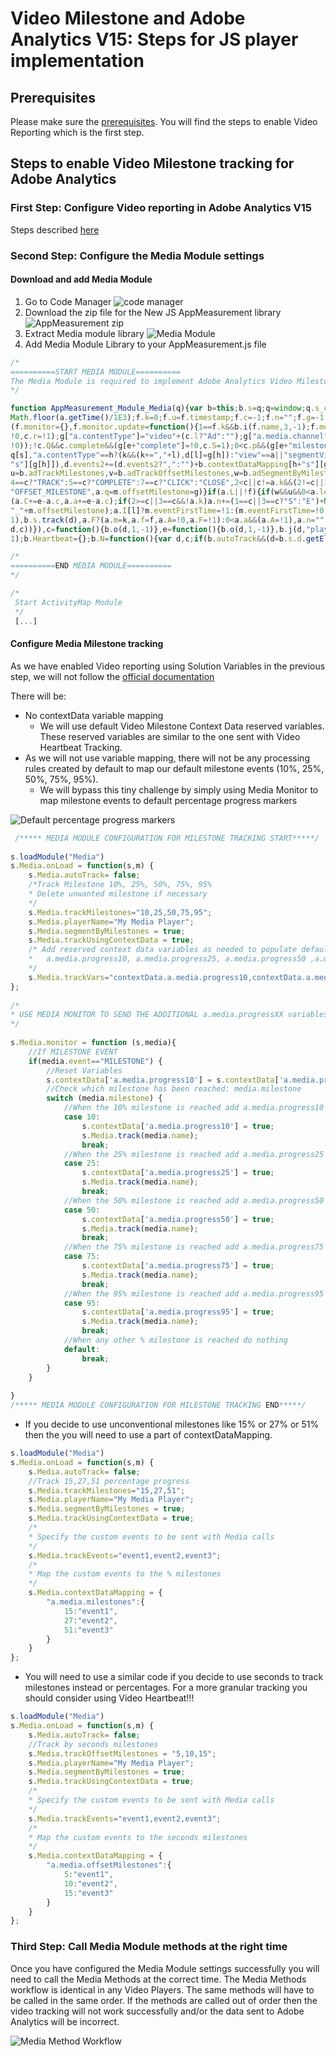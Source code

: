 # Video Milestone and Adobe Analytics V15: Steps for JS player implementation

## Prerequisites

Please make sure the [prerequisites](https://github.com/alcazes/Video-in-Adobe-Analytics-V15/blob/master/Adobe%20Analytics%20v15%20-%20Video%20Milestone/README.md). You will find the steps to enable Video Reporting which is the first step.

## Steps to enable Video Milestone tracking for Adobe Analytics

### First Step: Configure Video reporting in Adobe Analytics V15

Steps described [here](https://github.com/alcazes/Video-in-Adobe-Analytics-V15/blob/master/Adobe%20Analytics%20v15%20-%20Video%20Milestone/README.md)

### Second Step: Configure the Media Module settings

#### Download and add Media Module

1. Go to Code Manager
![code manager](https://github.com/alcazes/Video-in-Adobe-Analytics-V15/blob/master/Adobe%20Analytics%20v15%20-%20Video%20Milestone/doc/images/Code%20manager.png)
2. Download the zip file for the New JS AppMeasurement library
![AppMeasurement zip](https://github.com/alcazes/Video-in-Adobe-Analytics-V15/blob/master/Adobe%20Analytics%20v15%20-%20Video%20Milestone/doc/images/AppMeasurementjs.png)
3. Extract Media module library
![Media Module](https://github.com/alcazes/Video-in-Adobe-Analytics-V15/blob/master/Adobe%20Analytics%20v15%20-%20Video%20Milestone/doc/images/Media%20Module.png)
4. Add Media Module Library to your AppMeasurement.js file
```javascript
/*
==========START MEDIA MODULE==========
The Media Module is required to implement Adobe Analytics Video Milestone Tracking
*/

function AppMeasurement_Module_Media(q){var b=this;b.s=q;q=window;q.s_c_in||(q.s_c_il=[],q.s_c_in=0);b._il=q.s_c_il;b._in=q.s_c_in;b._il[b._in]=b;q.s_c_in++;b._c="s_m";b.list=[];b.open=function(d,c,e,k){var f={},a=new Date,l="",g;c||(c=-1);if(d&&e){b.list||(b.list={});b.list[d]&&b.close(d);k&&k.id&&(l=k.id);if(l)for(g in b.list)!Object.prototype[g]&&b.list[g]&&b.list[g].R==l&&b.close(b.list[g].name);f.name=d;f.length=c;f.offset=0;f.e=0;f.playerName=b.playerName?b.playerName:e;f.R=l;f.C=0;f.a=0;f.timestamp=
Math.floor(a.getTime()/1E3);f.k=0;f.u=f.timestamp;f.c=-1;f.n="";f.g=-1;f.D=0;f.I={};f.G=0;f.m=0;f.f="";f.B=0;f.L=0;f.A=0;f.F=0;f.l=!1;f.v="";f.J="";f.K=0;f.r=!1;f.H="";f.complete=0;f.Q=0;f.p=0;f.q=0;b.list[d]=f}};b.openAd=function(d,c,e,k,f,a,l,g){var h={};b.open(d,c,e,g);if(h=b.list[d])h.l=!0,h.v=k,h.J=f,h.K=a,h.H=l};b.M=function(d){var c=b.list[d];b.list[d]=0;c&&c.monitor&&clearTimeout(c.monitor.interval)};b.close=function(d){b.i(d,0,-1)};b.play=function(d,c,e,k){var f=b.i(d,1,c,e,k);f&&!f.monitor&&
(f.monitor={},f.monitor.update=function(){1==f.k&&b.i(f.name,3,-1);f.monitor.interval=setTimeout(f.monitor.update,1E3)},f.monitor.update())};b.click=function(d,c){b.i(d,7,c)};b.complete=function(d,c){b.i(d,5,c)};b.stop=function(d,c){b.i(d,2,c)};b.track=function(d){b.i(d,4,-1)};b.P=function(d,c){var e="a.media.",k=d.linkTrackVars,f=d.linkTrackEvents,a="m_i",l,g=d.contextData,h;c.l&&(e+="ad.",c.v&&(g["a.media.name"]=c.v,g[e+"pod"]=c.J,g[e+"podPosition"]=c.K),c.G||(g[e+"CPM"]=c.H));c.r&&(g[e+"clicked"]=
!0,c.r=!1);g["a.contentType"]="video"+(c.l?"Ad":"");g["a.media.channel"]=b.channel;g[e+"name"]=c.name;g[e+"playerName"]=c.playerName;0<c.length&&(g[e+"length"]=c.length);g[e+"timePlayed"]=Math.floor(c.a);0<Math.floor(c.a)&&(g[e+"timePlayed"]=Math.floor(c.a));c.G||(g[e+"view"]=!0,a="m_s",b.Heartbeat&&b.Heartbeat.enabled&&(a=c.l?b.__primetime?"mspa_s":"msa_s":b.__primetime?"msp_s":"ms_s"),c.G=1);c.f&&(g[e+"segmentNum"]=c.m,g[e+"segment"]=c.f,0<c.B&&(g[e+"segmentLength"]=c.B),c.A&&0<c.a&&(g[e+"segmentView"]=
!0));!c.Q&&c.complete&&(g[e+"complete"]=!0,c.S=1);0<c.p&&(g[e+"milestone"]=c.p);0<c.q&&(g[e+"offsetMilestone"]=c.q);if(k)for(h in g)Object.prototype[h]||(k+=",contextData."+h);l=g["a.contentType"];d.pe=a;d.pev3=l;var q,s;if(b.contextDataMapping)for(h in d.events2||(d.events2=""),k&&(k+=",events"),b.contextDataMapping)if(!Object.prototype[h]){a=h.length>e.length&&h.substring(0,e.length)==e?h.substring(e.length):"";l=b.contextDataMapping[h];if("string"==typeof l)for(q=l.split(","),s=0;s<q.length;s++)l=
q[s],"a.contentType"==h?(k&&(k+=","+l),d[l]=g[h]):"view"==a||"segmentView"==a||"clicked"==a||"complete"==a||"timePlayed"==a||"CPM"==a?(f&&(f+=","+l),"timePlayed"==a||"CPM"==a?g[h]&&(d.events2+=(d.events2?",":"")+l+"="+g[h]):g[h]&&(d.events2+=(d.events2?",":"")+l)):"segment"==a&&g[h+"Num"]?(k&&(k+=","+l),d[l]=g[h+"Num"]+":"+g[h]):(k&&(k+=","+l),d[l]=g[h]);else if("milestones"==a||"offsetMilestones"==a)h=h.substring(0,h.length-1),g[h]&&b.contextDataMapping[h+"s"][g[h]]&&(f&&(f+=","+b.contextDataMapping[h+
"s"][g[h]]),d.events2+=(d.events2?",":"")+b.contextDataMapping[h+"s"][g[h]]);g[h]&&(g[h]=0);"segment"==a&&g[h+"Num"]&&(g[h+"Num"]=0)}d.linkTrackVars=k;d.linkTrackEvents=f};b.i=function(d,c,e,k,f){var a={},l=(new Date).getTime()/1E3,g,h,q=b.trackVars,s=b.trackEvents,t=b.trackSeconds,u=b.trackMilestones,v=b.trackOffsetMilestones,w=b.segmentByMilestones,x=b.segmentByOffsetMilestones,p,n,r=1,m={},y;b.channel||(b.channel=b.s.w.location.hostname);if(a=d&&b.list&&b.list[d]?b.list[d]:0)if(a.l&&(t=b.adTrackSeconds,
u=b.adTrackMilestones,v=b.adTrackOffsetMilestones,w=b.adSegmentByMilestones,x=b.adSegmentByOffsetMilestones),0>e&&(e=1==a.k&&0<a.u?l-a.u+a.c:a.c),0<a.length&&(e=e<a.length?e:a.length),0>e&&(e=0),a.offset=e,0<a.length&&(a.e=a.offset/a.length*100,a.e=100<a.e?100:a.e),0>a.c&&(a.c=e),y=a.D,m.name=d,m.ad=a.l,m.length=a.length,m.openTime=new Date,m.openTime.setTime(1E3*a.timestamp),m.offset=a.offset,m.percent=a.e,m.playerName=a.playerName,m.mediaEvent=0>a.g?"OPEN":1==c?"PLAY":2==c?"STOP":3==c?"MONITOR":
4==c?"TRACK":5==c?"COMPLETE":7==c?"CLICK":"CLOSE",2<c||c!=a.k&&(2!=c||1==a.k)){f||(k=a.m,f=a.f);if(c){1==c&&(a.c=e);if((3>=c||5<=c)&&0<=a.g&&(r=!1,q=s="None",a.g!=e)){h=a.g;h>e&&(h=a.c,h>e&&(h=e));p=u?u.split(","):0;if(0<a.length&&p&&e>=h)for(n=0;n<p.length;n++)(g=p[n]?parseFloat(""+p[n]):0)&&h/a.length*100<g&&a.e>=g&&(r=!0,n=p.length,m.mediaEvent="MILESTONE",a.p=m.milestone=g);if((p=v?v.split(","):0)&&e>=h)for(n=0;n<p.length;n++)(g=p[n]?parseFloat(""+p[n]):0)&&h<g&&e>=g&&(r=!0,n=p.length,m.mediaEvent=
"OFFSET_MILESTONE",a.q=m.offsetMilestone=g)}if(a.L||!f){if(w&&u&&0<a.length){if(p=u.split(","))for(p.push("100"),n=h=0;n<p.length;n++)if(g=p[n]?parseFloat(""+p[n]):0)a.e<g&&(k=n+1,f="M:"+h+"-"+g,n=p.length),h=g}else if(x&&v&&(p=v.split(",")))for(p.push(""+(0<a.length?a.length:"E")),n=h=0;n<p.length;n++)if((g=p[n]?parseFloat(""+p[n]):0)||"E"==p[n]){if(e<g||"E"==p[n])k=n+1,f="O:"+h+"-"+g,n=p.length;h=g}f&&(a.L=!0)}(f||a.f)&&f!=a.f&&(a.F=!0,a.f||(a.m=k,a.f=f),0<=a.g&&(r=!0));(2<=c||100<=a.e)&&a.c<e&&
(a.C+=e-a.c,a.a+=e-a.c);if(2>=c||3==c&&!a.k)a.n+=(1==c||3==c?"S":"E")+Math.floor(e),a.k=3==c?1:c;!r&&0<=a.g&&3>=c&&(t=t?t:0)&&a.a>=t&&(r=!0,m.mediaEvent="SECONDS");a.u=l;a.c=e}if(!c||3>=c&&100<=a.e)2!=a.k&&(a.n+="E"+Math.floor(e)),c=0,q=s="None",m.mediaEvent="CLOSE";7==c&&(r=m.clicked=a.r=!0);if(5==c||b.completeByCloseOffset&&(!c||100<=a.e)&&0<a.length&&e>=a.length-b.completeCloseOffsetThreshold)r=m.complete=a.complete=!0;l=m.mediaEvent;"MILESTONE"==l?l+="_"+m.milestone:"OFFSET_MILESTONE"==l&&(l+=
"_"+m.offsetMilestone);a.I[l]?m.eventFirstTime=!1:(m.eventFirstTime=!0,a.I[l]=1);m.event=m.mediaEvent;m.timePlayed=a.C;m.segmentNum=a.m;m.segment=a.f;m.segmentLength=a.B;b.monitor&&4!=c&&b.monitor(b.s,m);b.Heartbeat&&b.Heartbeat.enabled&&0<=a.g&&(r=!1);0==c&&b.M(d);r&&a.D==y&&(d={contextData:{}},d.linkTrackVars=q,d.linkTrackEvents=s,d.linkTrackVars||(d.linkTrackVars=""),d.linkTrackEvents||(d.linkTrackEvents=""),b.P(d,a),d.linkTrackVars||(d["!linkTrackVars"]=1),d.linkTrackEvents||(d["!linkTrackEvents"]=
1),b.s.track(d),a.F?(a.m=k,a.f=f,a.A=!0,a.F=!1):0<a.a&&(a.A=!1),a.n="",a.p=a.q=0,a.a-=Math.floor(a.a),a.g=e,a.D++)}return a};b.O=function(d,c,e,k,f){var a=0;if(d&&(!b.autoTrackMediaLengthRequired||c&&0<c)){if(b.list&&b.list[d])a=1;else if(1==e||3==e)b.open(d,c,"HTML5 Video",f),a=1;a&&b.i(d,e,k,-1,0)}};b.attach=function(d){var c,e,k;d&&d.tagName&&"VIDEO"==d.tagName.toUpperCase()&&(b.o||(b.o=function(c,a,d){var e,h;b.autoTrack&&(e=c.currentSrc,(h=c.duration)||(h=-1),0>d&&(d=c.currentTime),b.O(e,h,a,
d,c))}),c=function(){b.o(d,1,-1)},e=function(){b.o(d,1,-1)},b.j(d,"play",c),b.j(d,"pause",e),b.j(d,"seeking",e),b.j(d,"seeked",c),b.j(d,"ended",function(){b.o(d,0,-1)}),b.j(d,"timeupdate",c),k=function(){d.paused||d.ended||d.seeking||b.o(d,3,-1);setTimeout(k,1E3)},k())};b.j=function(b,c,e){b.attachEvent?b.attachEvent("on"+c,e):b.addEventListener&&b.addEventListener(c,e,!1)};void 0==b.completeByCloseOffset&&(b.completeByCloseOffset=1);void 0==b.completeCloseOffsetThreshold&&(b.completeCloseOffsetThreshold=
1);b.Heartbeat={};b.N=function(){var d,c;if(b.autoTrack&&(d=b.s.d.getElementsByTagName("VIDEO")))for(c=0;c<d.length;c++)b.attach(d[c])};b.j(q,"load",b.N)}

/*
==========END MEDIA MODULE==========
*/

/*
 Start ActivityMap Module
 */
 [...]
```

#### Configure Media Milestone tracking

As we have enabled Video reporting using Solution Variables in the previous step, we will not follow the [official documentation](https://marketing.adobe.com/resources/help/en_US/sc/appmeasurement/video/video_flash_mapping.html)

There will be:
* No contextData variable mapping
  * We will use default Video Milestone Context Data reserved variables. These reserved variables are similar to the one sent with Video Heartbeat Tracking.
* As we will not use variable mapping, there will not be any processing rules created by default to map our default milestone events (10%, 25%, 50%, 75%, 95%).
  * We will bypass this tiny challenge by simply using Media Monitor to map milestone events to default percentage progress markers

![Default percentage progress markers](https://github.com/alcazes/Video-in-Adobe-Analytics-V15/blob/master/Adobe%20Analytics%20v15%20-%20Video%20Milestone/doc/images/Default%20percentage%20marker.png)

  
````javascript
 /***** MEDIA MODULE CONFIGURATION FOR MILESTONE TRACKING START*****/
 
s.loadModule("Media")
s.Media.onLoad = function(s,m) {
    s.Media.autoTrack= false;
    /*Track Milestone 10%, 25%, 50%, 75%, 95%
    * Delete unwanted milestone if necessary
    */
    s.Media.trackMilestones="10,25,50,75,95";
    s.Media.playerName="My Media Player";
    s.Media.segmentByMilestones = true;
    s.Media.trackUsingContextData = true;
    /* Add reserved context data variables as needed to populate default metrics
    *   a.media.progress10, a.media.progress25, a.media.progress50 ,a.media.progress75, a.media.progress95
    */
    s.Media.trackVars="contextData.a.media.progress10,contextData.a.media.progress25,contextData.a.media.progress50,contextData.a.media.progress75,contextData.a.media.progress95";
};
 
/*
* USE MEDIA MONITOR TO SEND THE ADDITIONAL a.media.progressXX variables: needed as no processing rules are created by default to handle media.milestone
*/
 
s.Media.monitor = function (s,media){
    //If MILESTONE EVENT
    if(media.event=="MILESTONE") {
        //Reset Variables
        s.contextData['a.media.progress10'] = s.contextData['a.media.progress25'] = s.contextData['a.media.progress50'] = s.contextData['a.media.progress75'] = s.contextData['a.media.progress95'] = '';
        //Check which milestone has been reached: media.milestone
        switch (media.milestone) {
            //When the 10% milestone is reached add a.media.progress10 to the Adobe Analytics request
            case 10:
                s.contextData['a.media.progress10'] = true;
                s.Media.track(media.name);
                break;
            //When the 25% milestone is reached add a.media.progress25 to the Adobe Analytics request
            case 25:
                s.contextData['a.media.progress25'] = true;
                s.Media.track(media.name);
                break;
            //When the 50% milestone is reached add a.media.progress50 to the Adobe Analytics request
            case 50:
                s.contextData['a.media.progress50'] = true;
                s.Media.track(media.name);
                break;
            //When the 75% milestone is reached add a.media.progress75 to the Adobe Analytics request
            case 75:
                s.contextData['a.media.progress75'] = true;
                s.Media.track(media.name);
                break;
            //When the 95% milestone is reached add a.media.progress95 to the Adobe Analytics request
            case 95:
                s.contextData['a.media.progress95'] = true;
                s.Media.track(media.name);
                break;
            //When any other % milestone is reached do nothing
            default:
                break;
        }
    }
     
}
/***** MEDIA MODULE CONFIGURATION FOR MILESTONE TRACKING END*****/
````
 
 * If you decide to use unconventional milestones like 15% or 27% or 51% then the you will need to use a part of contextDataMapping.
 
````javascript
s.loadModule("Media")
s.Media.onLoad = function(s,m) {
    s.Media.autoTrack= false;
	//Track 15,27,51 percentage progress
    s.Media.trackMilestones="15,27,51";
    s.Media.playerName="My Media Player";
    s.Media.segmentByMilestones = true;
    s.Media.trackUsingContextData = true;
    /*
    * Specify the custom events to be sent with Media calls
    */
    s.Media.trackEvents="event1,event2,event3";
    /*
    * Map the custom events to the % milestones
    */
    s.Media.contextDataMapping = {
        "a.media.milestones":{
            15:"event1",
            27:"event2",
            51:"event3"
        }
    }
};
````

* You will need to use a similar code if you decide to use seconds to track milestones instead or percentages. For a more granular tracking you should consider using Video Heartbeat!!!

````javascript
s.loadModule("Media")
s.Media.onLoad = function(s,m) {
    s.Media.autoTrack= false;
	//Track by seconds milestones
    s.Media.trackOffsetMilestones = "5,10,15";
    s.Media.playerName="My Media Player";
    s.Media.segmentByMilestones = true;
    s.Media.trackUsingContextData = true;
    /*
    * Specify the custom events to be sent with Media calls
    */
    s.Media.trackEvents="event1,event2,event3";
    /*
    * Map the custom events to the seconds milestones
    */
    s.Media.contextDataMapping = {
        "a.media.offsetMilestones":{
            5:"event1",
            10:"event2",
            15:"event3"
        }
    }
};
````

### Third Step: Call Media Module methods at the right time

Once you have configured the Media Module settings successfully you will need to call the Media Methods at the correct time. 
The Media Methods workflow is identical in any Video Players. The same methods will have to be called in the same order. 
If the methods are called out of order then the video tracking will not work successfully and/or the data sent to Adobe Analytics will be incorrect.

![Media Method Workflow](https://github.com/alcazes/Video-in-Adobe-Analytics-V15/blob/master/Adobe%20Analytics%20v15%20-%20Video%20Milestone/doc/images/Media%20Method%20Workflow.png)


